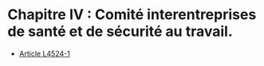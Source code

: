 # Chapitre IV : Comité interentreprises de santé et de sécurité au travail.

* [Article L4524-1](./LEGIARTI000027722952.md)
